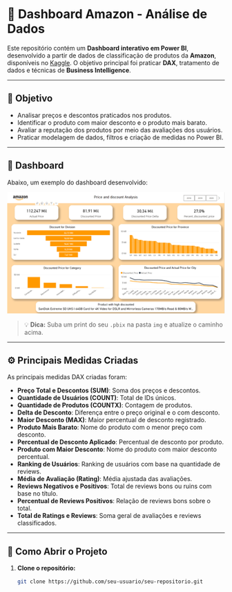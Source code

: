 # 🛒 Dashboard Amazon - Análise de Dados

Este repositório contém um **Dashboard interativo em Power BI**, desenvolvido a partir de dados de classificação de produtos da **Amazon**, disponíveis no [Kaggle](https://www.kaggle.com/). O objetivo principal foi praticar **DAX**, tratamento de dados e técnicas de **Business Intelligence**.

---

## 🎯 Objetivo

- Analisar preços e descontos praticados nos produtos.
- Identificar o produto com maior desconto e o produto mais barato.
- Avaliar a reputação dos produtos por meio das avaliações dos usuários.
- Praticar modelagem de dados, filtros e criação de medidas no Power BI.

---

## 📸 Dashboard

Abaixo, um exemplo do dashboard desenvolvido:

![Dashboard Amazon](https://github.com/LuucasGabriel/ProjetoAmazon/blob/main/Imagens/Captura%20de%20tela%202025-07-10%20191211.png?raw=true)
> 💡 **Dica:** Suba um print do seu `.pbix` na pasta `img` e atualize o caminho acima.

---

## ⚙️ Principais Medidas Criadas

As principais medidas DAX criadas foram:

- **Preço Total e Descontos (SUM)**: Soma dos preços e descontos.
- **Quantidade de Usuários (COUNT)**: Total de IDs únicos.
- **Quantidade de Produtos (COUNTX)**: Contagem de produtos.
- **Delta de Desconto**: Diferença entre o preço original e o com desconto.
- **Maior Desconto (MAX)**: Maior percentual de desconto registrado.
- **Produto Mais Barato**: Nome do produto com o menor preço com desconto.
- **Percentual de Desconto Aplicado**: Percentual de desconto por produto.
- **Produto com Maior Desconto**: Nome do produto com maior desconto percentual.
- **Ranking de Usuários**: Ranking de usuários com base na quantidade de reviews.
- **Média de Avaliação (Rating)**: Média ajustada das avaliações.
- **Reviews Negativos e Positivos**: Total de reviews bons ou ruins com base no título.
- **Percentual de Reviews Positivos**: Relação de reviews bons sobre o total.
- **Total de Ratings e Reviews**: Soma geral de avaliações e reviews classificados.

---

## 🚀 Como Abrir o Projeto

1. **Clone o repositório:**
   ```bash
   git clone https://github.com/seu-usuario/seu-repositorio.git
